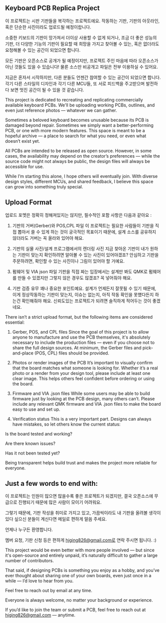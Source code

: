 ## Keyboard PCB Replica Project
이 프로젝트는 시판 기판들을 복각하는 프로젝트에요.
작동하는 기판, 기판의 아웃라인, 혹은 단순한 사진이라도 업로드될 예정이랍니다.

소중한 키보드의 기판이 망가져서 더이상 사용할 수 없게 되거나,
조금 더 좋은 성능의 기판, 더 다양한 기능의 기판이 필요할 때
희망을 가지고 찾아볼 수 있는, 혹은 없더라도 요청해볼 수 있는 공간이 되었으면 합니다.

모든 기판은 오픈소스로 공개가 될 예정이지만, 프로젝트 주인 마음에 따라 오픈소스가 아닌 것들도 있을 수 있습니다!
물론 소스만 비공개고 파일은 전부 이용하실 수 있어요.

지금은 혼자서 시작하지만, 다른 분들도 언젠간 참여할 수 있는 공간이 되었으면 합니다.
각기 다른 스타일의 디자인과 각기 다른 MCU들, 또 서로 피드백을 주고받으며 발전하다 보면
멋진 공간이 될 수 있을 것 같습니다.

This project is dedicated to recreating and replicating commercially available keyboard PCBs.
We'll be uploading working PCBs, outlines, and even just reference photos — whatever we can gather.

Sometimes a beloved keyboard becomes unusable because its PCB is damaged beyond repair.
Sometimes we simply want a better-performing PCB, or one with more modern features.
This space is meant to be a hopeful archive — a place to search for what you need, or even what doesn’t exist yet.

All PCBs are intended to be released as open source.
However, in some cases, the availability may depend on the creator’s preferences — while the source code might not always be public, the design files will always be accessible for use.

While I’m starting this alone, I hope others will eventually join.
With diverse design styles, different MCUs, and shared feedback, I believe this space can grow into something truly special.

## Upload Format
업로드 포멧은 정확히 정해져있지는 않지만, 필수적인 포함 사항은 다음과 같아요 :

1. 기판의 거버(Gerber)와 POS,CPL 파일
이 프로젝트는 필요한 사람들이 기판을 직접 뽑아서 쓸 수 있게 하는 것이 궁극적인 목표이기 때문에, 설계 소스를 공유하지 않더라도 거버는 꼭 올라와 있어야 해요.

2. 기판의 실물 사진/설계 프로그램에서의 렌더링 사진
지금 찾아온 기판이 내가 원하는 기판이 맞는지 확인하려면 알아볼 수 있는 사진이 있어야겠죠? 안심하고 기판을 주문하려면, 확인할 수 있는 사진이나 그림이 있어야 할 거예요.

3. 펌웨어 및 VIA json 파일
기판을 직접 짜는 입장에서는 설계만 봐도 QMK로 펌웨어를 만들 수 있겠지만 그렇지 않은 경우도 많겠죠? 꼭 넣어줘야 해요.

4. 기판 검증 유무
꽤나 중요한 포인트예요. 설계가 언제든지 잘못될 수 있기 때문에, 이게 정상작동하는 기판이 맞는지, 이슈는 없는지, 아직 작동 확인을 못헀다든지 하는건 확인해줘야 해요.
신뢰도있는 프로젝트가 되려면 솔직하게 적어두는 것이 좋겠네요.

There isn’t a strict upload format, but the following items are considered essential:

1. Gerber, POS, and CPL files
Since the goal of this project is to allow anyone to manufacture and use the PCB themselves, it's absolutely necessary to include the production files — even if you choose not to share the full design sources.
At minimum, the Gerber files and pick-and-place (POS, CPL) files should be provided.

2. Photos or render images of the PCB
It’s important to visually confirm that the board matches what someone is looking for.
Whether it’s a real photo or a render from your design tool, please include at least one clear image.
This helps others feel confident before ordering or using the board.

3. Firmware and VIA .json files
While some users may be able to build firmware just by looking at the PCB design, many others can’t.
Please include any relevant QMK firmware and VIA .json files to make the board easy to use and set up.

4. Verification status
This is a very important part.
Designs can always have mistakes, so let others know the current status:

Is the board tested and working?

Are there known issues?

Has it not been tested yet?

Being transparent helps build trust and makes the project more reliable for everyone.

## Just a few words to end with:
이 프로젝트는 인원이 많으면 많을수록 좋은 프로젝트가 되겠지만, 결국 오픈소스에 무급으로 진행되기 때문에 많은 사람이 모이기 어려워요.

그렇기 때문에, 기판 작성을 취미로 가지고 있고, 가끔씩이라도 내 기판을 올려볼 생각이 있다 싶으신 분들이 계신다면 메일로 편하게 말씀 주세요.

언제나 누구든 환영합니다.

멤버 요청, 기판 신청 등은 편하게 hjging826@gmail.com로 연락 주시면 됩니다. :)

This project would be even better with more people involved — but since it's open-source and entirely unpaid, it’s naturally difficult to gather a large number of contributors.

That said, if designing PCBs is something you enjoy as a hobby, and you’ve ever thought about sharing one of your own boards, even just once in a while — I’d love to hear from you.

Feel free to reach out by email at any time.

Everyone is always welcome, no matter your background or experience.

If you’d like to join the team or submit a PCB, feel free to reach out at hjging826@gmail.com — anytime.
<!--

**Here are some ideas to get you started:**

🙋‍♀️ A short introduction - what is your organization all about?
🌈 Contribution guidelines - how can the community get involved?
👩‍💻 Useful resources - where can the community find your docs? Is there anything else the community should know?
🍿 Fun facts - what does your team eat for breakfast?
🧙 Remember, you can do mighty things with the power of [Markdown](https://docs.github.com/github/writing-on-github/getting-started-with-writing-and-formatting-on-github/basic-writing-and-formatting-syntax)
-->
